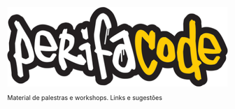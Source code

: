 <p align="center">
    <img src="https://github.com/perifacode/comunidade/blob/master/assets/logos/perifaCode.png" alt="Logo da perifaCode">
</p>
Material de palestras e workshops. Links e sugestões
